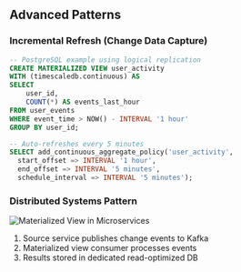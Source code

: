 ## Advanced Patterns

### Incremental Refresh (Change Data Capture)
```sql
-- PostgreSQL example using logical replication
CREATE MATERIALIZED VIEW user_activity
WITH (timescaledb.continuous) AS
SELECT 
    user_id, 
    COUNT(*) AS events_last_hour
FROM user_events
WHERE event_time > NOW() - INTERVAL '1 hour'
GROUP BY user_id;

-- Auto-refreshes every 5 minutes
SELECT add_continuous_aggregate_policy('user_activity',
  start_offset => INTERVAL '1 hour',
  end_offset => INTERVAL '5 minutes',
  schedule_interval => INTERVAL '5 minutes');
```

### Distributed Systems Pattern
![Materialized View in Microservices](https://example.com/mv-microservices.png)
1. Source service publishes change events to Kafka
2. Materialized view consumer processes events
3. Results stored in dedicated read-optimized DB
